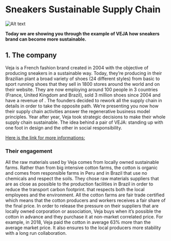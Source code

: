 # Sneakers Sustainable Supply Chain 

![Alt text](https://cdn.pixabay.com/photo/2017/08/05/13/22/sea-2583561_1280.jpg)

**Today we are showing you through the example of VEJA how sneakers brand can become more sustainable.**

## 1. The company

Veja is a French fashion brand created in 2004 with the objective of producing sneakers in a sustainable way. Today, they’re producing in their Brazilian plant a broad variety of shoes (24 different styles) from basic to sport running shoes that they sell in 1800 stores around the world and on their website. They are now employing around 100 people in 3 countries (France, United Kingdom and Brazil), sold 3 million shoes since 2004 and have a revenue of . The founders decided to rework all the supply chain in details in order to take the opposite path. We’re presenting you now how their supply chain activities answer the regenerative business model principles. 
Year after year, Veja took strategic decisions to make their whole supply chain sustainable.
The idea behind a pair of VEJA: standing up with one foot in design and the other in social responsibility.

[Here is the link for more informations:](https://www.veja-store.com)

### Their engagement

All the raw materials used by Veja comes from locally owned sustainable farms. Rather than from big intensive cotton farms, the cotton is organic and comes from responsible farms in Peru and in Brazil that use no chemicals and respect the soils. They chose raw materials suppliers that are as close as possible to the production facilities in Brazil in order to reduce the transport carbon footprint. that respects both the local employees and the environment. All the cotton farms are fair trade certified which means that the cotton producers and workers receives a fair share of the final price. In order to release the pressure on their suppliers that are locally owned corporation or association, Veja buys when it’s possible the cotton in advance and they purchase it at non-market correlated price. For example, in 2018, Veja paid the cotton in average 63% more than the average market price. It also ensures to the local producers more stability with a long run collaboration.
